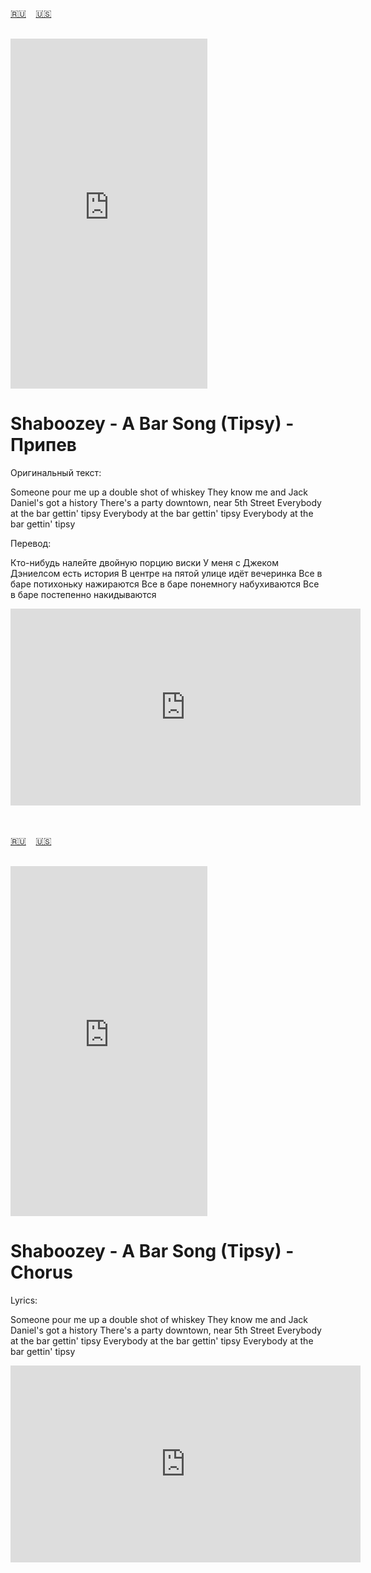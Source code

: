 <span id="ru"><a href='#ru'>🇷🇺</a> &nbsp;&nbsp;&nbsp;<a href='#en'>🇺🇸</a> &nbsp;&nbsp;&nbsp;</span><br><br>
<iframe width="315" height="560" src="https://www.youtube.com/embed/X7OGmDk6B_c" frameborder="0" allow="accelerometer; autoplay; clipboard-write; encrypted-media; gyroscope; picture-in-picture; web-share"allowfullscreen></iframe>

# Shaboozey - A Bar Song (Tipsy) - Припев

Оригинальный текст:

Someone pour me up a double shot of whiskey
They know me and Jack Daniel's got a history
Therе's a party downtown, near 5th Street
Everybody at the bar gеttin' tipsy
Everybody at the bar gettin' tipsy
Everybody at the bar gettin' tipsy

Перевод:

Кто-нибудь налейте двойную порцию виски
У меня с Джеком Дэниелсом есть история
В центре на пятой улице идёт вечеринка
Все в баре потихоньку нажираются
Все в баре понемногу набухиваются
Все в баре постепенно накидываются

<iframe width="560" height="315" src="https://www.youtube.com/embed/t7bQwwqW-Hc" title="YouTube video player" frameborder="0" allow="accelerometer; autoplay; clipboard-write; encrypted-media; gyroscope; picture-in-picture; web-share" referrerpolicy="strict-origin-when-cross-origin" allowfullscreen></iframe>

<br><br>
<span id="en"><a href='#ru'>🇷🇺</a> &nbsp;&nbsp;&nbsp;<a href='#en'>🇺🇸</a> &nbsp;&nbsp;&nbsp;</span><br><br>
<iframe width="315" height="560" src="https://www.youtube.com/embed/b9Aqaie0rD0" frameborder="0" allow="accelerometer; autoplay; clipboard-write; encrypted-media; gyroscope; picture-in-picture; web-share"allowfullscreen></iframe>

# Shaboozey - A Bar Song (Tipsy) - Chorus

Lyrics:

Someone pour me up a double shot of whiskey
They know me and Jack Daniel's got a history
Therе's a party downtown, near 5th Street
Everybody at the bar gеttin' tipsy
Everybody at the bar gettin' tipsy
Everybody at the bar gettin' tipsy


<iframe width="560" height="315" src="https://www.youtube.com/embed/t7bQwwqW-Hc" title="YouTube video player" frameborder="0" allow="accelerometer; autoplay; clipboard-write; encrypted-media; gyroscope; picture-in-picture; web-share" referrerpolicy="strict-origin-when-cross-origin" allowfullscreen></iframe>
<br><br>
